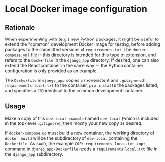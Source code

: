 Local Docker image configuration
================================

Rationale
---------

When experimenting with (e.g.) new Python packages, it might be useful to
extend the "common" development Docker image for testing, before adding
packages to the committed versions of `requirements.txt`. The 
`docker-compose.yml` file in this directory is intended for this type of
extension, and refers to the `Dockerfile` in the `django_app` directory.
If desired, one can also extend the React container in the same way -- the
Python container configuration is only provided as an example.

The `Dockerfile` in `django_app` copies a (nonexistent and `.gitignore`d)
`requirements-local.txt` to the container, `pip install`s the packages listed,
and specifies a `CMD` identical to the common development container.

Usage
-----

Make a copy of this `dev-local-example` named `dev-local` (which is included
in the top-level `.gitignore`), then modify your new copy as desired.

If `docker-compose up` must build a new container, the working directory of
`docker build` will be the subdirectory of `dev-local` containing the
`Dockerfile`. As such, the example `COPY requirements-local.txt /opt` command
in `django_app/Dockerfile` needs a `requirements-local.txt` file in the
`django_app` subdirectory.
